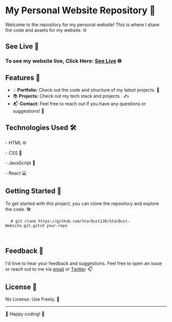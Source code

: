  <h1>My Personal Website Repository 👋</h1>
    <p>Welcome to the repository for my personal website! This is where I share the code and assets for my website. 🌐</p>
    <h2>See Live 🔗</h2>
    <h3> <p>To see my website live, Click Here: <a href="https://stardust130.netlify.app/" target="_blank">See Live</a> 🌐</p></h3>


  <h2>Features 🚀</h2>
    <ul>
        <li>💡 <strong>Portfolio:</strong> Check out the code and structure of my latest projects. 📂</li>
        <li>📚 <strong>Projects:</strong> Check out my tech stack and projects . ✍️</li>
        <li>📬 <strong>Contact:</strong> Feel free to reach out if you have any questions or suggestions! 📮</li>
    </ul>

  <h2>Technologies Used 🛠️</h2>
    <p>- HTML 🌐</p>
    <p>- CSS 🎨</p>
    <p>- JavaScript 🚀</p>
    <p>- React 💻</p>

  
  <h2>Getting Started 🚀</h2>
    <p>To get started with this project, you can clone the repository and explore the code. 🛠️</p>
    <pre>
  <code># git clone https://github.com/StarDust130/StarDust-Website.git.gitcd your-repo
        </code>
    </pre>



  <h2>Feedback 💌</h2>
    <p>I'd love to hear your feedback and suggestions. Feel free to open an issue or reach out to me via <a href="mailto:csyadav0513@email.com">email</a> or <a href="https://twitter.com/@csyadav130">Twitter</a>. 📫</p>

  <h2>License 📝</h2>
    <p>No License. Use Freely. 📜</p>

   <hr>

  <p>🚀 Happy coding! 🚀</p>
